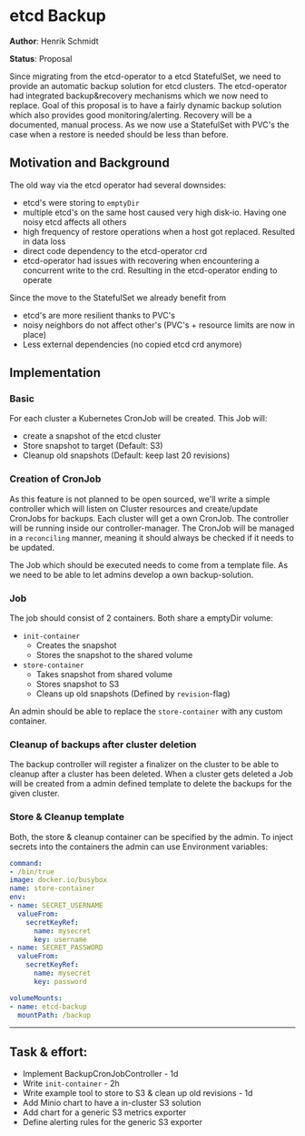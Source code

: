 # etcd Backup

**Author**: Henrik Schmidt

**Status**: Proposal

Since migrating from the etcd-operator to a etcd StatefulSet, we need to provide an automatic backup solution for etcd clusters.
The etcd-operator had integrated backup&recovery mechanisms which we now need to replace.
Goal of this proposal is to have a fairly dynamic backup solution which also provides good monitoring/alerting.
Recovery will be a documented, manual process. As we now use a StatefulSet with PVC's the case when a restore is needed should be less than before.

## Motivation and Background

The old way via the etcd operator had several downsides:

* etcd's were storing to `emptyDir`
* multiple etcd's on the same host caused very high disk-io. Having one noisy etcd affects all others
* high frequency of restore operations when a host got replaced. Resulted in data loss
* direct code dependency to the etcd-operator crd
* etcd-operator had issues with recovering when encountering a concurrent write to the crd. Resulting in the etcd-operator ending to operate

Since the move to the StatefulSet we already benefit from

* etcd's are more resilient thanks to PVC's
* noisy neighbors do not affect other's (PVC's + resource limits are now in place)
* Less external dependencies (no copied etcd crd anymore)

## Implementation

### Basic
For each cluster a Kubernetes CronJob will be created.
This Job will:
- create a snapshot of the etcd cluster
- Store snapshot to target (Default: S3)
- Cleanup old snapshots (Default: keep last 20 revisions)

### Creation of CronJob
As this feature is not planned to be open sourced, we'll write a simple controller which will listen on Cluster resources and create/update CronJobs for backups.
Each cluster will get a own CronJob.
The controller will be running inside our controller-manager.
The CronJob will be managed in a `reconciling` manner, meaning it should always be checked if it needs to be updated.

The Job which should be executed needs to come from a template file.
As we need to be able to let admins develop a own backup-solution.

### Job
The job should consist of 2 containers. Both share a emptyDir volume:
- `init-container`
  - Creates the snapshot
  - Stores the snapshot to the shared volume
- `store-container`
  - Takes snapshot from shared volume
  - Stores snapshot to S3
  - Cleans up old snapshots (Defined by `revision`-flag)

An admin should be able to replace the `store-container` with any custom container.

### Cleanup of backups after cluster deletion
The backup controller will register a finalizer on the cluster to be able to cleanup after a cluster has been deleted.
When a cluster gets deleted a Job will be created from a admin defined template to delete the backups for the given cluster.

### Store & Cleanup template
Both, the store & cleanup container can be specified by the admin.
To inject secrets into the containers the admin can use Environment variables:

```yaml
command:
- /bin/true
image: docker.io/busybox
name: store-container
env:
- name: SECRET_USERNAME
  valueFrom:
    secretKeyRef:
      name: mysecret
      key: username
- name: SECRET_PASSWORD
  valueFrom:
    secretKeyRef:
      name: mysecret
      key: password

volumeMounts:
- name: etcd-backup
  mountPath: /backup
```

****

## Task & effort:
* Implement BackupCronJobController - 1d
* Write `init-container` - 2h
* Write example tool to store to S3 & clean up old revisions - 1d
* Add Minio chart to have a in-cluster S3 solution
* Add chart for a generic S3 metrics exporter
* Define alerting rules for the generic S3 exporter
